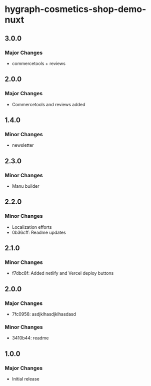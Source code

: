 # hygraph-cosmetics-shop-demo-nuxt

## 3.0.0

### Major Changes

- commercetools + reviews

## 2.0.0

### Major Changes

- Commercetools and reviews added

## 1.4.0

### Minor Changes

- newsletter

## 2.3.0

### Minor Changes

- Manu builder

## 2.2.0

### Minor Changes

- Localization efforts
- 0b36cff: Readme updates

## 2.1.0

### Minor Changes

- f7dbc8f: Added netlify and Vercel deploy buttons

## 2.0.0

### Major Changes

- 7fc0956: asdjklhasdjklhasdasd

### Minor Changes

- 3410b44: readme

## 1.0.0

### Major Changes

- Initial release
